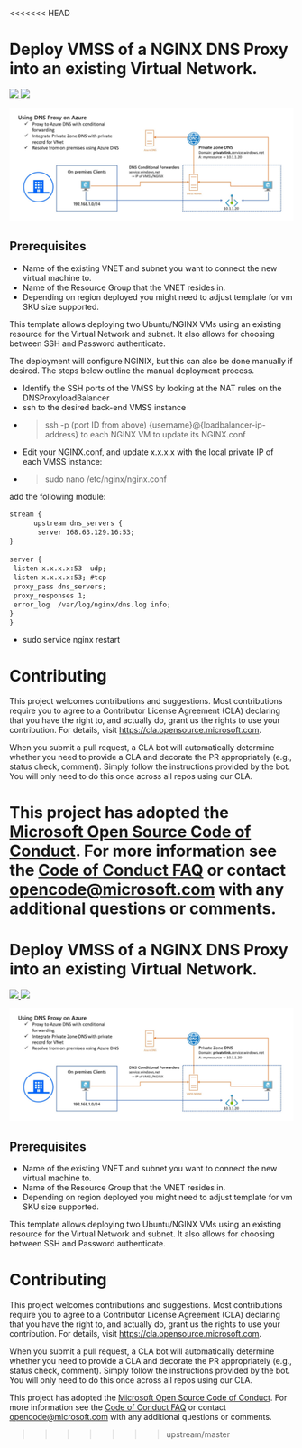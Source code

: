<<<<<<< HEAD
# Deploy VMSS of a NGINX DNS Proxy into an existing Virtual Network.

<a href="https://portal.azure.com/#create/Microsoft.Template/uri/https%3A%2F%2Fraw.githubusercontent.com%2Fedm-ms%2FPL-DNS-Proxy%2Fmaster%2Fazuredeploy.json" target="_blank">
    <img src="http://azuredeploy.net/deploybutton.png"/>
    
</a>
<a href="http://armviz.io/#/?load=https%3A%2F%2Fraw.githubusercontent.com%2Fmicrosoft%2FPL-DNS-Proxy%2Fmaster%2Fazuredeploy.json" target="_blank">
    <img src="http://armviz.io/visualizebutton.png"/>
</a>




![alt text](https://github.com/jgmitter/images/blob/master/SharedScreenshot.jpg)


## Prerequisites

- Name of the existing VNET and subnet you want to connect the new virtual machine to.
- Name of the Resource Group that the VNET resides in.
- Depending on region deployed you might need to adjust template for vm SKU size supported. 


This template allows deploying two Ubuntu/NGINX VMs using an existing resource for the Virtual Network and subnet. It also allows for choosing between SSH and Password authenticate. 

The deployment will configure NGINIX, but this can also be done manually if desired. The steps below outline the manual deployment process.

- Identify the SSH ports of the VMSS by looking at the NAT rules on the DNSProxyloadBalancer
- ssh to the desired back-end VMSS instance
- > ssh -p (port ID from above) {username}@{loadbalancer-ip-address} to each NGINX VM to update its NGINX.conf
- Edit your NGINX.conf, and update x.x.x.x with the local private IP of each VMSS instance:
- > sudo nano /etc/nginx/nginx.conf

add the following module:

    stream {
          upstream dns_servers {
           server 168.63.129.16:53;
    }
    
    server {
     listen x.x.x.x:53  udp;
     listen x.x.x.x:53; #tcp
     proxy_pass dns_servers;
     proxy_responses 1;
     error_log  /var/log/nginx/dns.log info;
    }
    }

    

- sudo service nginx restart


# Contributing

This project welcomes contributions and suggestions.  Most contributions require you to agree to a
Contributor License Agreement (CLA) declaring that you have the right to, and actually do, grant us
the rights to use your contribution. For details, visit https://cla.opensource.microsoft.com.

When you submit a pull request, a CLA bot will automatically determine whether you need to provide
a CLA and decorate the PR appropriately (e.g., status check, comment). Simply follow the instructions
provided by the bot. You will only need to do this once across all repos using our CLA.

This project has adopted the [Microsoft Open Source Code of Conduct](https://opensource.microsoft.com/codeofconduct/).
For more information see the [Code of Conduct FAQ](https://opensource.microsoft.com/codeofconduct/faq/) or
contact [opencode@microsoft.com](mailto:opencode@microsoft.com) with any additional questions or comments.
=======
# Deploy VMSS of a NGINX DNS Proxy into an existing Virtual Network.

<a href="https://portal.azure.com/#create/Microsoft.Template/uri/https%3A%2F%2Fraw.githubusercontent.com%2Fmicrosoft%2FPL-DNS-Proxy%2Fmaster%2Fazuredeploy.json" target="_blank">
    <img src="http://azuredeploy.net/deploybutton.png"/>
    
</a>
<a href="http://armviz.io/#/?load=https%3A%2F%2Fraw.githubusercontent.com%2Fmicrosoft%2FPL-DNS-Proxy%2Fmaster%2Fazuredeploy.json" target="_blank">
    <img src="http://armviz.io/visualizebutton.png"/>
</a>




![alt text](https://github.com/jgmitter/images/blob/master/SharedScreenshot.jpg)


## Prerequisites

- Name of the existing VNET and subnet you want to connect the new virtual machine to.
- Name of the Resource Group that the VNET resides in.
- Depending on region deployed you might need to adjust template for vm SKU size supported. 


This template allows deploying two Ubuntu/NGINX VMs using an existing resource for the Virtual Network and subnet. It also allows for choosing between SSH and Password authenticate. 


# Contributing

This project welcomes contributions and suggestions.  Most contributions require you to agree to a
Contributor License Agreement (CLA) declaring that you have the right to, and actually do, grant us
the rights to use your contribution. For details, visit https://cla.opensource.microsoft.com.

When you submit a pull request, a CLA bot will automatically determine whether you need to provide
a CLA and decorate the PR appropriately (e.g., status check, comment). Simply follow the instructions
provided by the bot. You will only need to do this once across all repos using our CLA.

This project has adopted the [Microsoft Open Source Code of Conduct](https://opensource.microsoft.com/codeofconduct/).
For more information see the [Code of Conduct FAQ](https://opensource.microsoft.com/codeofconduct/faq/) or
contact [opencode@microsoft.com](mailto:opencode@microsoft.com) with any additional questions or comments.
>>>>>>> upstream/master

